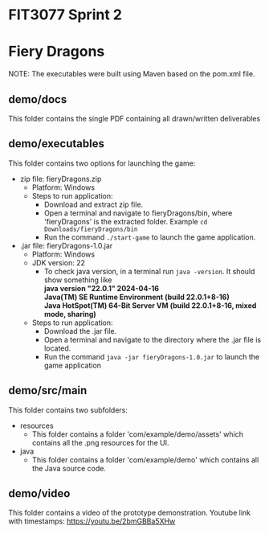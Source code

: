 # FIT3077 Sprint 2
# Fiery Dragons


NOTE: The executables were built using Maven based on the pom.xml file.

## demo/docs
This folder contains the single PDF containing all drawn/written deliverables

## demo/executables

This folder contains two options for launching the game:
- zip file: fieryDragons.zip
  - Platform: Windows
  - Steps to run application:
    - Download and extract zip file.
    - Open a terminal and navigate to fieryDragons/bin, where 'fieryDragons' is the extracted folder. Example ```cd Downloads/fieryDragons/bin```
    - Run the command ```./start-game``` to launch the game application.
- .jar file: fieryDragons-1.0.jar
  - Platform: Windows
  - JDK version: 22
    - To check java version, in a terminal run ```java -version```. It should show something like  
    **java version "22.0.1" 2024-04-16  
    Java(TM) SE Runtime Environment (build 22.0.1+8-16)  
    Java HotSpot(TM) 64-Bit Server VM (build 22.0.1+8-16, mixed mode, sharing)**
  - Steps to run application:
    - Download the .jar file.
    - Open a terminal and navigate to the directory where the .jar file is located.
    - Run the command ```java -jar fieryDragons-1.0.jar``` to launch the game application

## demo/src/main
This folder contains two subfolders:
- resources
  - This folder contains a folder 'com/example/demo/assets' which contains all the .png resources for the UI.
- java
  - This folder contains a folder 'com/example/demo' which contains all the Java source code.

## demo/video
This folder contains a video of the prototype demonstration.
Youtube link with timestamps:
https://youtu.be/2bmGBBa5XHw
